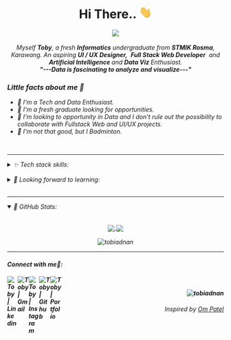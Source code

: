 <h1 align="center">Hi There.. <img src="https://raw.githubusercontent.com/ABSphreak/ABSphreak/master/gifs/Hi.gif" width="30px"></h1>
<p align="center">
  <a href="https://github.com/Ratheshan03/readme-typing-svg"><img src="https://readme-typing-svg.herokuapp.com?lines=Computer+Science+Undergraduate;Data+Analyst;Data+Science;UI+/+UX+Designer;Aspiring+Learner&center=true&width=500&height=50"></a>
</p>

<p align="center">
  <em>
    Myself <b>Toby</b>, a fresh <b>Informatics</b> undergraduate from <b>STMIK Rosma</b>, Karawang.
    An aspiring <b>UI / UX Designer,</b>&nbsp; <b>Full Stack Web Developer</b>&nbsp; and <b> Artificial Intelligence </b> and <b>Data Viz </b>Enthusiast. 
  <br>
  <b><i>"---Data is fascinating to analyze and visualize---"</i></b>
</p>

<h3>Little facts about me 🧑</h3>

- 🧞 I'm a Tech and Data Enthusiast.
- 🔭 I'm a fresh graduate looking for opportunities.
- 👯 I'm looking to opportunity in Data and I don't rule out the possibility to collaborate with Fullstack Web and UI/UX projects.
- 🏸 I'm not that good, but I Badminton.
<br>

---

<details>
<summary>
  ✨ Tech stack skills:
</summary>
   <br>
<code><a href="https://python.org/" target="_blank"><img height="30" src="https://cdn.worldvectorlogo.com/logos/python-5.svg" alt="Python"></a></code>
<code><a href="https://cloud.google.com/" target="_blank"><img height="30" src="https://cdn.worldvectorlogo.com/logos/google-cloud-1.svg" alt="GCP"></a></code>
<code><a href="https://cloud.google.com/" target="_blank"><img height="30" src="https://cdn.worldvectorlogo.com/logos/google-bigquery-logo-1.svg" alt="Google BigQuery"></a></code>
<code><a href="https://cloud.google.com/" target="_blank"><img height="30" src="https://cdn.worldvectorlogo.com/logos/looker-1.svg" alt="Looker Studio"></a></code>
<code><a href="https://www.tableau.com/" target="_blank"><img height="30" src="https://cdn.worldvectorlogo.com/logos/tableau-software.svg" alt="Tableau"></a></code>
<code><a href="https://airflow.apache.org/" target="_blank"><img height="30" src="https://www.svgrepo.com/show/353380/airflow.svg" alt="Airflow"></a></code>
<code><a href="https://www.docker.com/" target="_blank"><img height="30" src="https://cdn.worldvectorlogo.com/logos/docker-4.svg" alt="Docker"></a></code>
<code><a href="https://www.javascript.com/" target="_blank"><img height="30" src="https://raw.githubusercontent.com/devicons/devicon/master/icons/javascript/javascript-plain.svg"></a></code>
<code><a href="https://www.laravel.com/" target="_blank"><img height="30" src="https://cdn.worldvectorlogo.com/logos/laravel-2.svg" alt="Laravel"></a></code>
<code><a href="https://www.w3schools.com/html/" target="_blank"><img height="30" src="https://www.vectorlogo.zone/logos/w3_html5/w3_html5-icon.svg"></a></code>
<code><a href="https://getbootstrap.com/" target="_blank"><img height="30" src="https://upload.wikimedia.org/wikipedia/commons/thumb/b/b2/Bootstrap_logo.svg/512px-Bootstrap_logo.svg.png?20210507000024"></a></code>
<code> <a href="https://tailwindcss.com/" target="_blank"> <img src="https://www.vectorlogo.zone/logos/tailwindcss/tailwindcss-icon.svg" alt="tailwind" height="30"/> </a> </code>
<code><a href="https://git-scm.com/" target="_blank"><img height="30" src="https://www.vectorlogo.zone/logos/git-scm/git-scm-icon.svg"></a></code>
</details>
<br>

<details>
<summary>
  🌱 Looking forward to learning:
</summary>
<!--    <br>
<code><a href="https://flutter.dev/" target="_blank"><img height="30" src="https://www.vectorlogo.zone/logos/flutterio/flutterio-icon.svg"></a></code> -->
<code><a href="https://analytics.google.com/" target="_blank"><img height="30" src="https://www.vectorlogo.zone/logos/google_analytics/google_analytics-icon.svg"></a></code>
<code><a href="https://www.tensorflow.org/" target="_blank"><img height="30" src="https://www.vectorlogo.zone/logos/tensorflow/tensorflow-icon.svg"></a></code>
<code><a href="https://reactnative.dev/" target="_blank"><img height="30" src="https://www.vectorlogo.zone/logos/reactjs/reactjs-icon.svg"></a></code>
<code><a href="https://aws.amazon.com/" target="_blank"><img height="30" src="https://www.vectorlogo.zone/logos/amazon_aws/amazon_aws-icon.svg"></a></code>
</details>
<br>

---

<details open="">
<summary>
 📔 GitHub Stats:
</summary>
<br>
<p align="center">
  <a href="https://github.com/tobiadnan">
    <img align="center"  height="175px" src="https://github-readme-stats.vercel.app/api?username=tobiadnan&show_icons=true&hide_border=true&title_color=94b4a4&amp&icon_color=FFFFFF&amp&text_color=FFFFFF&amp&bg_color=000000&count_private=true&include_all_commits=true"/>
  </a>
  <a href="https://github.com/tobiadnan">
    <img align="center" height="175px"  src="https://github-readme-stats.vercel.app/api/top-langs/?username=tobiadnan&text_color=FFFFFF&bg_color=000000&title_color=94b4a4&langs_count=15&layout=compact&hide_border=true" />
  </a>
</p>
  <p align="center"><img align="center" src="https://github-readme-streak-stats.herokuapp.com/?user=tobiadnan&text_color=FFFFFF&bg_color=000000&title_color=94b4a4&langs_count=15&layout=compact&hide_border=true" alt="tobiadnan" /></p>
</details>

---

<h4> Connect with me🤝: <h4>
  </hr>
  <a href="https://www.linkedin.com/in/tobyadnan/">
   <img align="left" alt=" Toby | Linkedin" width="24px" src="https://www.vectorlogo.zone/logos/linkedin/linkedin-icon.svg" />
  </a>
  <a href="mailto:thobisaha@gmail.com">
    <img align="left" alt="Toby | Gmail" width="26px" src="https://www.vectorlogo.zone/logos/gmail/gmail-icon.svg" />
  </a>
  <a href="https://www.instagram.com/tobyadnan/">
    <img align="left" alt="Toby | Instagram" width="24px" src="https://www.vectorlogo.zone/logos/instagram/instagram-icon.svg" />
  </a>
   <a href="https://github.com/tobiadnan">
    <img align="left" alt="Toby | Github" width="26px" src="https://www.vectorlogo.zone/logos/github/github-tile.svg" />
  </a>
  <a href="https://tobiadnan.github.io/">
    <img align="left" alt="Toby | Portfolio" width="26px" src="https://www.svgrepo.com/show/474386/internet.svg" />
  </a>
  <br>
  
<p align="right" > <img src="https://komarev.com/ghpvc/?username=tobiadnan&label=Profile%20views&color=0e75b6&style=flat" alt="tobiadnan"/> </p>
<h6 align="right" > Inspired by <a href="https://github.com/omunite215">Om Patel</a></h6>
